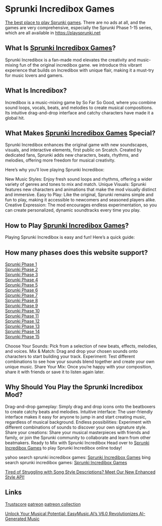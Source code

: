 # Sprunki Incredibox Games
[The best place to play Sprunki games](https://playsprunki.net "Sprunki Incredibox Games"). There are no ads at all, and the games are very comprehensive, especially the Sprunki Phase 1-15 series, which are all available in https://playsprunki.net

## What Is [Sprunki Incredibox Games](https://playsprunki.net "Sprunki Incredibox Games")?
Sprunki Incredibox is a fan-made mod elevates the creativity and music-mixing fun of the original incredibox game. we introduce this vibrant experience that builds on Incredibox with unique flair, making it a must-try for music lovers and gamers.

## What Is Incredibox?
Incredibox is a music-mixing game by So Far So Good, where you combine sound loops, vocals, beats, and melodies to create musical compositions. Its intuitive drag-and-drop interface and catchy characters have made it a global hit.

## What Makes [Sprunki Incredibox Games](https://playsprunki.net "Sprunki Incredibox Games") Special?
Sprunki Incredibox enhances the original game with new soundscapes, visuals, and interactive elements, first public on Srcatch. Created by dedicated fans, Sprunki adds new characters, beats, rhythms, and melodies, offering more freedom for musical creativity.

Here’s why you’ll love playing Sprunki Incredibox:

New Music Styles: Enjoy fresh sound loops and rhythms, offering a wider variety of genres and tones to mix and match.
Unique Visuals: Sprunki features new characters and animations that make the mod visually distinct and immersive.
Easy to Play: Like the original, Sprunki remains simple and fun to play, making it accessible to newcomers and seasoned players alike.
Creative Expression: The mod encourages endless experimentation, so you can create personalized, dynamic soundtracks every time you play.

## How to Play [Sprunki Incredibox Games](https://playsprunki.net "Sprunki Incredibox Games")?
Playing Sprunki Incredibox is easy and fun! Here’s a quick guide:

## How many phases does this website support?
[Sprunki Phase 1](http://playsprunki.net/game/sprunki-phase-1 "Sprunki Phase 1")  
[Sprunki Phase 2](http://playsprunki.net/game/sprunki-phase-2 "Sprunki Phase 2")  
[Sprunki Phase 3](http://playsprunki.net/game/sprunki-phase-3 "Sprunki Phase 3")  
[Sprunki Phase 4](http://playsprunki.net/game/sprunki-phase-4 "Sprunki Phase 4")  
[Sprunki Phase 5](http://playsprunki.net/game/sprunki-phase-5 "Sprunki Phase 5")  
[Sprunki Phase 6](http://playsprunki.net/game/sprunki-phase-6 "Sprunki Phase 6")  
[Sprunki Phase 7](http://playsprunki.net/game/sprunki-phase-7 "Sprunki Phase 7")  
[Sprunki Phase 8](http://playsprunki.net/game/sprunki-phase-8 "Sprunki Phase 8")  
[Sprunki Phase 9](http://playsprunki.net/game/sprunki-phase-9 "Sprunki Phase 9")  
[Sprunki Phase 10](http://playsprunki.net/game/sprunki-phase-10 "Sprunki Phase 10")  
[Sprunki Phase 11](http://playsprunki.net/game/sprunki-phase-11 "Sprunki Phase 11")  
[Sprunki Phase 12](http://playsprunki.net/game/sprunki-phase-12 "Sprunki Phase 12")  
[Sprunki Phase 13](http://playsprunki.net/game/sprunki-phase-13 "Sprunki Phase 13")  
[Sprunki Phase 14](http://playsprunki.net/game/sprunki-phase-14 "Sprunki Phase 14")  
[Sprunki Phase 15](http://playsprunki.net/game/sprunki-phase-15 "Sprunki Phase 15")  

Choose Your Sounds: Pick from a selection of new beats, effects, melodies, and voices.
Mix & Match: Drag and drop your chosen sounds onto characters to start building your track.
Experiment: Test different combinations to see how your sounds blend together and create your own unique music.
Share Your Mix: Once you’re happy with your composition, share it with friends or save it to listen again later.
## Why Should You Play the Sprunki Incredibox Mod?
Drag-and-drop gameplay: Simply drag and drop icons onto the beatboxers to create catchy beats and melodies.
Intuitive interface: The user-friendly interface makes it easy for anyone to jump in and start creating music, regardless of musical background.
Endless possibilities: Experiment with different combinations of sounds to discover your own signature style.
Share your creations: Share your musical masterpieces with friends and family, or join the Sprunki community to collaborate and learn from other beatmakers.
Ready to Mix with Sprunki Incredibox
Head over to [Sprunki Incredibox Games](https://playsprunki.net "Sprunki Incredibox Games") to play Sprunki Incredibox online today!

yahoo search sprunki incredibox games: [Sprunki Incredibox Games](https://search.yahoo.com/search?p=playsprunki+net "Sprunki Incredibox Games")
bing search sprunki incredibox games: [Sprunki Incredibox Games](https://www.bing.com/search?q=playsprunki%20net "Sprunki Incredibox Games")

[Tired of Struggling with Song Style Descriptions? Meet Our New Enhanced Style API!​​](https://www.patreon.com/posts/129087146)

## Links
[Trustscore](https://www.scamadviser.com/check-website/playsprunki.net)
[patreon](https://www.patreon.com/posts/how-to-create-ai-127714514)
[patreon collection](https://www.patreon.com/collection/1494892)

[Unlock Your Musical Potential: EasyMusic.AI’s V6.0 Revolutionizes AI-Generated Music​](https://www.patreon.com/posts/129416632)
